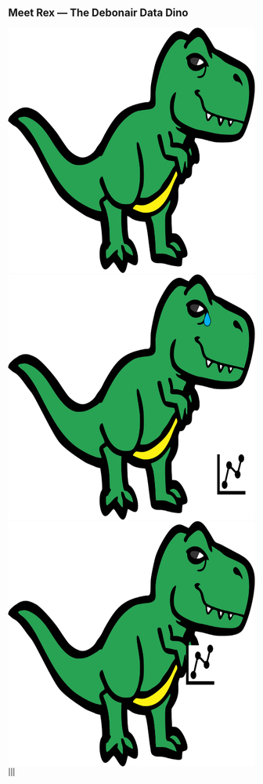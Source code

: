 ## Meet Rex &mdash; The Debonair Data Dino
<div class="r-stack">
  <span>
    <img src="slides/img/rex1.png" style="height: 500px;">
  </span>
  <span class="fragment fade-out" data-fragment-index="2">
    <img src="slides/img/rex2.png" class="fragment fade-in" data-fragment-index="1" style="height: 500px;">
  </span>
  <span>
    <img src="slides/img/rex3.png" class="fragment fade-in" data-fragment-index="2" style="height: 500px;">
  </span>
</div>
|||
<!-- .slide: data-background-video="slides/demo/AppDemo.mp4" -->
